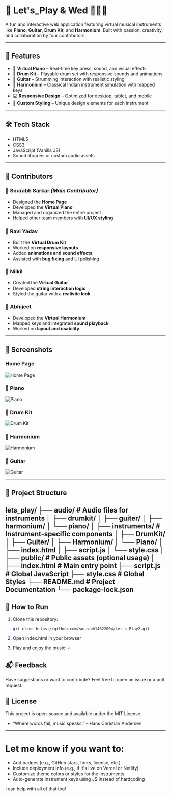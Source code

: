 # 🎹 Let's_Play & Wed 🎸🥁🎼

A fun and interactive web application featuring virtual musical instruments like **Piano**, **Guitar**, **Drum Kit**, and **Harmonium**. Built with passion, creativity, and collaboration by four contributors.

---

## 🚀 Features

- 🎹 **Virtual Piano** – Real-time key press, sound, and visual effects  
- 🥁 **Drum Kit** – Playable drum set with responsive sounds and animations  
- 🎸 **Guitar** – Strumming interaction with realistic styling  
- 🎼 **Harmonium** – Classical Indian instrument simulation with mapped keys  
- 💻 **Responsive Design** – Optimized for desktop, tablet, and mobile  
- 🎨 **Custom Styling** – Unique design elements for each instrument  

---

## 🛠️ Tech Stack

- HTML5  
- CSS3  
- JavaScript (Vanilla JS)  
- Sound libraries or custom audio assets

---

## 👥 Contributors

### 🧠 Sourabh Sarkar *(Main Contributor)*  
- Designed the **Home Page**  
- Developed the **Virtual Piano**  
- Managed and organized the entire project  
- Helped other team members with **UI/UX styling**

### 🥁 Ravi Yadav  
- Built the **Virtual Drum Kit**  
- Worked on **responsive layouts**  
- Added **animations and sound effects**  
- Assisted with **bug fixing** and UI polishing

### 🎸 Nilkil  
- Created the **Virtual Guitar**  
- Developed **string interaction logic**  
- Styled the guitar with a **realistic look**

### 🎼 Abhijeet  
- Developed the **Virtual Harmonium**  
- Mapped keys and integrated **sound playback**  
- Worked on **layout and usability**

---

## 📸 Screenshots
### Home Page
![Home Page](screenshots/HomePage.png)

### 🎹 Piano
![Piano](screenshots/Piano.png)

### 🥁 Drum Kit
![Drum Kit](screenshots/Drumkit.png)

### 🎼 Harmonium
![Harmonium](screenshots/Hermonium.png)

### 🎸 Guitar
![Guitar](screenshots/Guiter.png)

---

## 📁 Project Structure
lets_play/ ├── audio/ # Audio files for instruments │ ├── drumkit/ │ ├── guiter/ │ ├── harmonium/ │ └── piano/ │ ├── instruments/ # Instrument-specific components │ ├── DrumKit/ │ ├── Guiter/ │ ├── Harmonium/ │ └── Piano/ │ ├── index.html │ ├── script.js │ └── style.css │ ├── public/ # Public assets (optional usage) │ ├── index.html # Main entry point ├── script.js # Global JavaScript ├── style.css # Global Styles ├── README.md # Project Documentation └── package-lock.json
---

## 🧩 How to Run

1. Clone this repository:
   ```bash
   git clone https://github.com/sourabh14022004/Let-s-Play2.git

2. Open index.html in your browser

3. Play and enjoy the music! 🎶


## 📬 Feedback
Have suggestions or want to contribute? Feel free to open an issue or a pull request.


## 📄 License
This project is open-source and available under the MIT License.

- “Where words fail, music speaks.” – Hans Christian Andersen


---

# Let me know if you want to:

- Add badges (e.g., GitHub stars, forks, license, etc.)
- Include deployment info (e.g., if it's live on Vercel or Netlify)
- Customize theme colors or styles for the instruments
- Auto-generate instrument keys using JS instead of hardcoding

I can help with all of that too!
